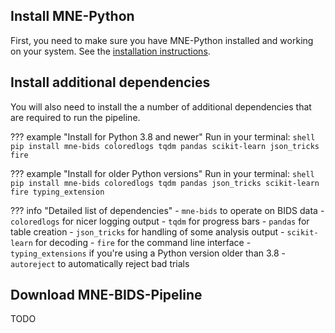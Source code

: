 Install MNE-Python
------------------
First, you need to make sure you have MNE-Python installed and working on your
system. See the [installation instructions](https://mne.tools/stable/install/mne_python.html).

Install additional dependencies
-------------------------------
You will also need to install the a number of additional dependencies that are
required to run the pipeline.

??? example "Install for Python 3.8 and newer"
    Run in your terminal:
    ```shell
    pip install mne-bids coloredlogs tqdm pandas scikit-learn json_tricks fire
    ```

??? example "Install for older Python versions"
    Run in your terminal:
    ```shell
    pip install mne-bids coloredlogs tqdm pandas json_tricks scikit-learn fire typing_extension
    ```

??? info "Detailed list of dependencies"
    - `mne-bids` to operate on BIDS data
    - `coloredlogs` for nicer logging output
    - `tqdm` for progress bars
    - `pandas` for table creation
    - `json_tricks` for handling of some analysis output
    - `scikit-learn` for decoding
    - `fire` for the command line interface
    - `typing_extensions` if you're using a Python version older than 3.8
    - `autoreject` to automatically reject bad trials

Download MNE-BIDS-Pipeline
--------------------------
TODO
